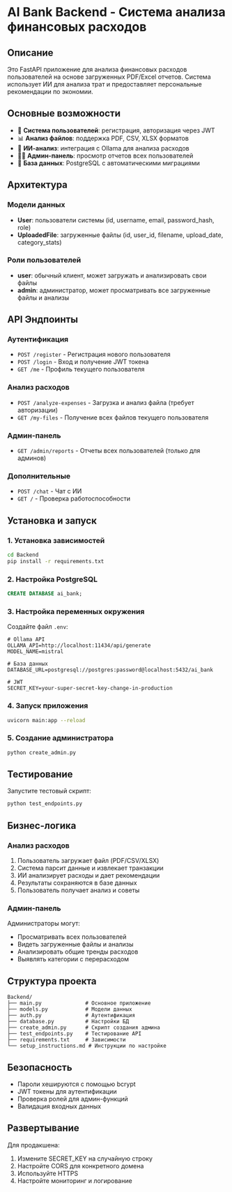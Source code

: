 # AI Bank Backend - Система анализа финансовых расходов

## Описание

Это FastAPI приложение для анализа финансовых расходов пользователей на основе загруженных PDF/Excel отчетов. Система использует ИИ для анализа трат и предоставляет персональные рекомендации по экономии.

## Основные возможности

- 🔐 **Система пользователей**: регистрация, авторизация через JWT
- 📊 **Анализ файлов**: поддержка PDF, CSV, XLSX форматов
- 🤖 **ИИ-анализ**: интеграция с Ollama для анализа расходов
- 👨‍💼 **Админ-панель**: просмотр отчетов всех пользователей
- 💾 **База данных**: PostgreSQL с автоматическими миграциями

## Архитектура

### Модели данных

- **User**: пользователи системы (id, username, email, password_hash, role)
- **UploadedFile**: загруженные файлы (id, user_id, filename, upload_date, category_stats)

### Роли пользователей

- **user**: обычный клиент, может загружать и анализировать свои файлы
- **admin**: администратор, может просматривать все загруженные файлы и анализы

## API Эндпоинты

### Аутентификация

- `POST /register` - Регистрация нового пользователя
- `POST /login` - Вход и получение JWT токена
- `GET /me` - Профиль текущего пользователя

### Анализ расходов

- `POST /analyze-expenses` - Загрузка и анализ файла (требует авторизации)
- `GET /my-files` - Получение всех файлов текущего пользователя

### Админ-панель

- `GET /admin/reports` - Отчеты всех пользователей (только для админов)

### Дополнительные

- `POST /chat` - Чат с ИИ
- `GET /` - Проверка работоспособности

## Установка и запуск

### 1. Установка зависимостей

```bash
cd Backend
pip install -r requirements.txt
```

### 2. Настройка PostgreSQL

```sql
CREATE DATABASE ai_bank;
```

### 3. Настройка переменных окружения

Создайте файл `.env`:

```env
# Ollama API
OLLAMA_API=http://localhost:11434/api/generate
MODEL_NAME=mistral

# База данных
DATABASE_URL=postgresql://postgres:password@localhost:5432/ai_bank

# JWT
SECRET_KEY=your-super-secret-key-change-in-production
```

### 4. Запуск приложения

```bash
uvicorn main:app --reload
```

### 5. Создание администратора

```bash
python create_admin.py
```

## Тестирование

Запустите тестовый скрипт:

```bash
python test_endpoints.py
```

## Бизнес-логика

### Анализ расходов

1. Пользователь загружает файл (PDF/CSV/XLSX)
2. Система парсит данные и извлекает транзакции
3. ИИ анализирует расходы и дает рекомендации
4. Результаты сохраняются в базе данных
5. Пользователь получает анализ и советы

### Админ-панель

Администраторы могут:

- Просматривать всех пользователей
- Видеть загруженные файлы и анализы
- Анализировать общие тренды расходов
- Выявлять категории с перерасходом

## Структура проекта

```
Backend/
├── main.py              # Основное приложение
├── models.py            # Модели данных
├── auth.py              # Аутентификация
├── database.py          # Настройки БД
├── create_admin.py      # Скрипт создания админа
├── test_endpoints.py    # Тестирование API
├── requirements.txt     # Зависимости
└── setup_instructions.md # Инструкции по настройке
```

## Безопасность

- Пароли хешируются с помощью bcrypt
- JWT токены для аутентификации
- Проверка ролей для админ-функций
- Валидация входных данных

## Развертывание

Для продакшена:

1. Измените SECRET_KEY на случайную строку
2. Настройте CORS для конкретного домена
3. Используйте HTTPS
4. Настройте мониторинг и логирование
